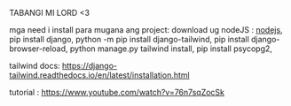 TABANGI MI LORD <3

mga need i install para mugana ang project:
download ug nodeJS : [nodejs](https://nodejs.org/en),
pip install django,
python -m pip install django-tailwind,
pip install django-browser-reload,
python manage.py tailwind install,
pip install psycopg2,

tailwind docs: https://django-tailwind.readthedocs.io/en/latest/installation.html


tutorial : https://www.youtube.com/watch?v=76n7sqZocSk
